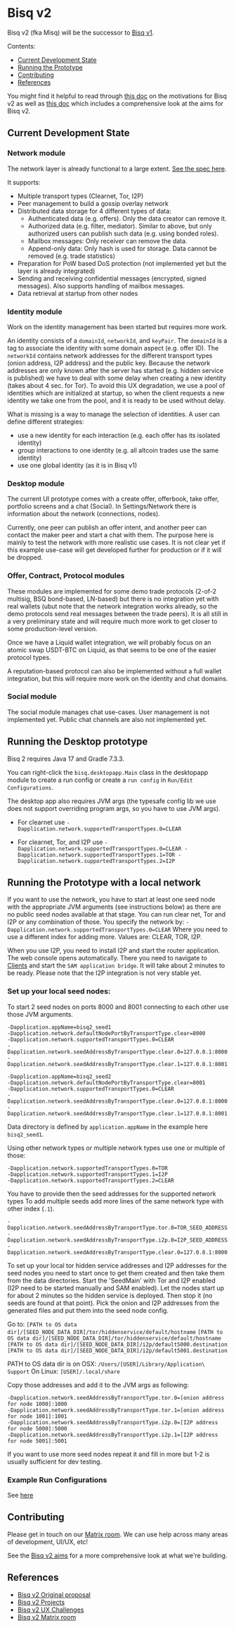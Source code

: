 # Bisq v2

Bisq v2 (fka Misq) will be the successor to [Bisq v1](https://github.com/bisq-network/bisq).

Contents:
- [Current Development State](#current-development-state)
- [Running the Prototype](#running-the-desktop-prototype)
- [Contributing](#contributing)
- [References](#references)

You might find it helpful to read through [this doc](./docs/motivations.md) on the motivations for Bisq v2 as well as [this doc](./docs/aims.md) which includes a comprehensive look at the aims for Bisq v2.

## Current Development State

### Network module

The network layer is already functional to a large extent. [See the spec here](https://github.com/bisq-network/bisq2/blob/main/network/network/src/main/java/bisq/network/specification.md).

It supports:
- Multiple transport types (Clearnet, Tor, I2P)
- Peer management to build a gossip overlay network
- Distributed data storage for 4 different types of data:
  - Authenticated data (e.g. offers). Only the data creator can remove it.
  - Authorized data (e.g. filter, mediator). Similar to above, but only authorized users can publish such data (e.g. using bonded roles).
  - Mailbox messages: Only receiver can remove the data.
  - Append-only data: Only hash is used for storage. Data cannot be removed (e.g. trade statistics)
- Preparation for PoW based DoS protection (not implemented yet but the layer is already integrated)
- Sending and receiving confidential messages (encrypted, signed messages). Also supports handling of mailbox messages.
- Data retrieval at startup from other nodes

### Identity module

Work on the identity management has been started but requires more work.

An identity consists of a `domainId`, `networkId`, and `keyPair`. The `domainId` is a tag to associate the identity with some domain aspect (e.g. offer ID). The `networkId` contains network addresses for the different transport types (onion address, I2P address) and the public key. 
Because the network addresses are only known after the server has started (e.g. hidden service is published) we have to deal with some delay when creating a new identity (takes about 4 sec. for Tor). To avoid this UX degradation, we use a pool of identities which are initialized at startup, so when the client requests a new identity we take one from the pool, and it is ready to be used without delay. 

What is missing is a way to manage the selection of identities. A user can define different strategies:
- use a new identity for each interaction (e.g. each offer has its isolated identity)
- group interactions to one identity (e.g. all altcoin trades use the same identity)
- use one global identity (as it is in Bisq v1)  

### Desktop module
The current UI prototype comes with a create offer, offerbook, take offer, portfolio screens and a chat (Social).
In Settings/Network there is information about the network (connections, nodes).

Currently, one peer can publish an offer intent, and another peer can contact the maker peer and start a chat with them. The purpose here is mainly to test the network with more realistic use cases. It is not clear yet if this example use-case will get developed further for production or if it will be dropped.

### Offer, Contract, Protocol modules
These modules are implemented for some demo trade protocols (2-of-2 multisig, BSQ bond-based, LN-based) but there is no integration yet with real wallets (ubut note that the network integration works already, so the demo protocols send real messages between the trade peers). It is all still in a very preliminary state and will require much more work to get closer to some production-level version. 

Once we have a Liquid wallet integration, we will probably focus on an atomic swap USDT-BTC on Liquid, as that seems to be one of the easier protocol types.

A reputation-based protocol can also be implemented without a full wallet integration, but this will require more work on the identity and chat domains.

### Social module
The social module manages chat use-cases. User management is not implemented yet. Public chat channels are also not implemented yet. 


## Running the Desktop prototype

Bisq 2 requires Java 17 and Gradle 7.3.3.

You can right-click the `bisq.desktopapp.Main` class in the desktopapp module to create a run config or create
a `run config` in `Run/Edit Configurations`.

The desktop app also requires JVM args (the typesafe config lib we use does not support overriding program args, so you
have to use JVM args).
- For clearnet use
  `-Dapplication.network.supportedTransportTypes.0=CLEAR`

- For clearnet, Tor, and I2P use
  `-Dapplication.network.supportedTransportTypes.0=CLEAR -Dapplication.network.supportedTransportTypes.1=TOR -Dapplication.network.supportedTransportTypes.2=I2P`

## Running the Prototype with a local network
If you want to use the network, you have to start at least one seed node with the appropriate JVM arguments (see instructions below) as there are no public seed nodes available at that stage. You can run clear net, Tor and I2P or any combination of those.
You specify the network by:
`-Dapplication.network.supportedTransportTypes.0=CLEAR`
Where you need to use a different index for adding more. Values are: CLEAR, TOR, I2P.

When you use I2P, you need to install I2P and start the router application. The web console opens automatically. There you  need to navigate to [Clients](http://127.0.0.1:7657/configclients) and start the `SAM application bridge`. It will take about 2 minutes to be ready.
Please note that the I2P integration is not very stable yet. 

### Set up your local seed nodes:

To start 2 seed nodes on ports 8000 and 8001 connecting to each other use those JVM arguments.
```
-Dapplication.appName=bisq2_seed1 
-Dapplication.network.defaultNodePortByTransportType.clear=8000 
-Dapplication.network.supportedTransportTypes.0=CLEAR 
-Dapplication.network.seedAddressByTransportType.clear.0=127.0.0.1:8000 
-Dapplication.network.seedAddressByTransportType.clear.1=127.0.0.1:8001 

-Dapplication.appName=bisq2_seed2 
-Dapplication.network.defaultNodePortByTransportType.clear=8001 
-Dapplication.network.supportedTransportTypes.0=CLEAR 
-Dapplication.network.seedAddressByTransportType.clear.0=127.0.0.1:8000 
-Dapplication.network.seedAddressByTransportType.clear.1=127.0.0.1:8001 
```
Data directory is defined by `application.appName` in the example here `bisq2_seed1`.

Using other network types or multiple network types use one or multiple of those:
```
-Dapplication.network.supportedTransportTypes.0=TOR 
-Dapplication.network.supportedTransportTypes.1=I2P 
-Dapplication.network.supportedTransportTypes.2=CLEAR 
```

You have to provide then the seed addresses for the supported network types
To add multiple seeds add more lines of the same network type with other index (`.1`).
```
-Dapplication.network.seedAddressByTransportType.tor.0=TOR_SEED_ADDRESS:8000 
-Dapplication.network.seedAddressByTransportType.i2p.0=I2P_SEED_ADDRESS:5000 
-Dapplication.network.seedAddressByTransportType.clear.0=127.0.0.1:8000 
```

To set up your local tor hidden service addresses and I2P addresses for the seed nodes you need to start once to get
them created and then take them from the data directories.
Start the 'SeedMain' with Tor and I2P enabled (I2P need to be started manually and SAM enabled).
Let the nodes start up for about 2 minutes so the hidden service is deployed. Then stop it (no seeds are found at that
point).
Pick the onion and I2P addresses from the generated files and put them into the seed node config.

Go to:
`[PATH to OS data dir]/[SEED_NODE_DATA_DIR]/tor/hiddenservice/default/hostname`
`[PATH to OS data dir]/[SEED_NODE_DATA_DIR]/tor/hiddenservice/default/hostname`
`[PATH to OS data dir]/[SEED_NODE_DATA_DIR]/i2p/default5000.destination`
`[PATH to OS data dir]/[SEED_NODE_DATA_DIR]/i2p/default5001.destination`

PATH to OS data dir is on OSX:
`/Users/[USER]/Library/Application\ Support`
On Linux:
`[USER]/.local/share`

Copy those addresses and add it to the JVM args as following:

```
-Dapplication.network.seedAddressByTransportType.tor.0=[onion address for node 1000]:1000
-Dapplication.network.seedAddressByTransportType.tor.1=[onion address for node 1001]:1001
-Dapplication.network.seedAddressByTransportType.i2p.0=[I2P address for node 5000]:5000
-Dapplication.network.seedAddressByTransportType.i2p.1=[I2P address for node 5001]:5001
```

If you want to use more seed nodes repeat it and fill in more but 1-2 is usually sufficient for dev testing.

### Example Run Configurations

See [here](docs/sample-run-configs.md)


## Contributing

Please get in touch on our [Matrix room](https://matrix.to/#/#bisq.v2.dev:bitcoin.kyoto). We can use help across many areas of development, UI/UX, etc!

See the [Bisq v2 aims](./docs/aims.md) for a more comprehensive look at what we're building.

## References
- [Bisq v2 Original proposal](https://github.com/bisq-network/proposals/issues/330)
- [Bisq v2 Projects](https://github.com/bisq-network/projects/issues/51)
- [Bisq v2 UX Challenges](https://github.com/bisq-network/bisq/discussions/5959)
- [Bisq v2 Matrix room](https://matrix.to/#/#bisq.v2.dev:bitcoin.kyoto)
